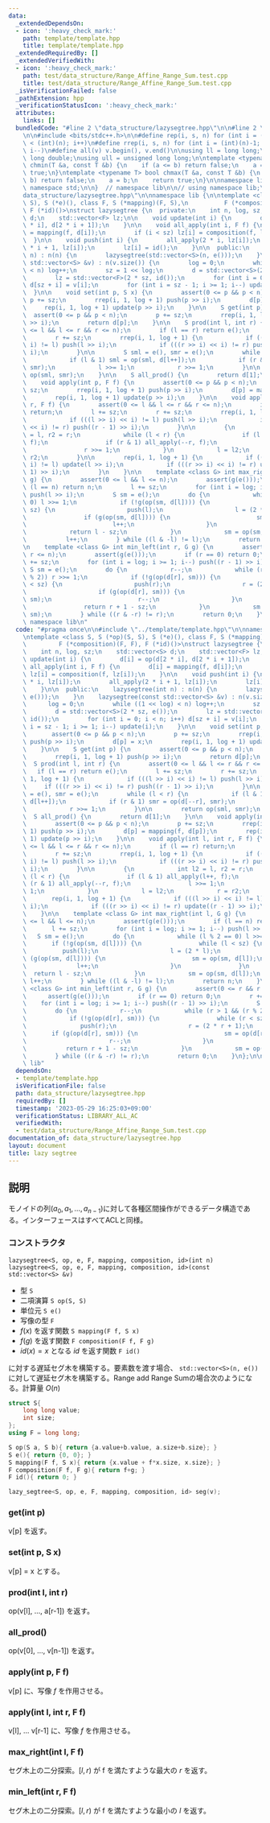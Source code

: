 ```yaml
---
data:
  _extendedDependsOn:
  - icon: ':heavy_check_mark:'
    path: template/template.hpp
    title: template/template.hpp
  _extendedRequiredBy: []
  _extendedVerifiedWith:
  - icon: ':heavy_check_mark:'
    path: test/data_structure/Range_Affine_Range_Sum.test.cpp
    title: test/data_structure/Range_Affine_Range_Sum.test.cpp
  _isVerificationFailed: false
  _pathExtension: hpp
  _verificationStatusIcon: ':heavy_check_mark:'
  attributes:
    links: []
  bundledCode: "#line 2 \"data_structure/lazysegtree.hpp\"\n\n#line 2 \"template/template.hpp\"\
    \n\n#include <bits/stdc++.h>\n\n#define rep(i, s, n) for (int i = (int)(s); i\
    \ < (int)(n); i++)\n#define rrep(i, s, n) for (int i = (int)(n)-1; i >= (int)(s);\
    \ i--)\n#define all(v) v.begin(), v.end()\n\nusing ll = long long;\nusing ld =\
    \ long double;\nusing ull = unsigned long long;\n\ntemplate <typename T> bool\
    \ chmin(T &a, const T &b) {\n    if (a <= b) return false;\n    a = b;\n    return\
    \ true;\n}\ntemplate <typename T> bool chmax(T &a, const T &b) {\n    if (a >=\
    \ b) return false;\n    a = b;\n    return true;\n}\n\nnamespace lib {\n\nusing\
    \ namespace std;\n\n}  // namespace lib\n\n// using namespace lib;\n#line 4 \"\
    data_structure/lazysegtree.hpp\"\n\nnamespace lib {\n\ntemplate <class S, S (*op)(S,\
    \ S), S (*e)(), class F, S (*mapping)(F, S),\n          F (*composition)(F, F),\
    \ F (*id)()>\nstruct lazysegtree {\n  private:\n    int n, log, sz;\n    std::vector<S>\
    \ d;\n    std::vector<F> lz;\n\n    void update(int i) {\n        d[i] = op(d[2\
    \ * i], d[2 * i + 1]);\n    }\n\n    void all_apply(int i, F f) {\n        d[i]\
    \ = mapping(f, d[i]);\n        if (i < sz) lz[i] = composition(f, lz[i]);\n  \
    \  }\n\n    void push(int i) {\n        all_apply(2 * i, lz[i]);\n        all_apply(2\
    \ * i + 1, lz[i]);\n        lz[i] = id();\n    }\n\n  public:\n    lazysegtree(int\
    \ n) : n(n) {\n        lazysegtree(std::vector<S>(n, e()));\n    }\n    lazysegtree(const\
    \ std::vector<S> &v) : n(v.size()) {\n        log = 0;\n        while ((1 << log)\
    \ < n) log++;\n        sz = 1 << log;\n        d = std::vector<S>(2 * sz, e());\n\
    \        lz = std::vector<F>(2 * sz, id());\n        for (int i = 0; i < n; i++)\
    \ d[sz + i] = v[i];\n        for (int i = sz - 1; i >= 1; i--) update(i);\n  \
    \  }\n\n    void set(int p, S x) {\n        assert(0 <= p && p < n);\n       \
    \ p += sz;\n        rrep(i, 1, log + 1) push(p >> i);\n        d[p] = x;\n   \
    \     rep(i, 1, log + 1) update(p >> i);\n    }\n\n    S get(int p) {\n      \
    \  assert(0 <= p && p < n);\n        p += sz;\n        rrep(i, 1, log + 1) push(p\
    \ >> i);\n        return d[p];\n    }\n\n    S prod(int l, int r) {\n        assert(0\
    \ <= l && l <= r && r <= n);\n        if (l == r) return e();\n        l += sz;\n\
    \        r += sz;\n        rrep(i, 1, log + 1) {\n            if (((l >> i) <<\
    \ i) != l) push(l >> i);\n            if (((r >> i) << i) != r) push((r - 1) >>\
    \ i);\n        }\n\n        S sml = e(), smr = e();\n        while (l < r) {\n\
    \            if (l & 1) sml = op(sml, d[l++]);\n            if (r & 1) smr = op(d[--r],\
    \ smr);\n            l >>= 1;\n            r >>= 1;\n        }\n\n        return\
    \ op(sml, smr);\n    }\n\n    S all_prod() {\n        return d[1];\n    }\n\n\
    \    void apply(int p, F f) {\n        assert(0 <= p && p < n);\n        p +=\
    \ sz;\n        rrep(i, 1, log + 1) push(p >> i);\n        d[p] = mapping(f, d[p]);\n\
    \        rep(i, 1, log + 1) update(p >> i);\n    }\n\n    void apply(int l, int\
    \ r, F f) {\n        assert(0 <= l && l <= r && r <= n);\n        if (l == r)\
    \ return;\n        l += sz;\n        r += sz;\n        rrep(i, 1, log + 1) {\n\
    \            if (((l >> i) << i) != l) push(l >> i);\n            if (((r >> i)\
    \ << i) != r) push((r - 1) >> i);\n        }\n\n        {\n            int l2\
    \ = l, r2 = r;\n            while (l < r) {\n                if (l & 1) all_apply(l++,\
    \ f);\n                if (r & 1) all_apply(--r, f);\n                l >>= 1;\n\
    \                r >>= 1;\n            }\n            l = l2;\n            r =\
    \ r2;\n        }\n\n        rep(i, 1, log + 1) {\n            if (((l >> i) <<\
    \ i) != l) update(l >> i);\n            if (((r >> i) << i) != r) update((r -\
    \ 1) >> i);\n        }\n    }\n\n    template <class G> int max_right(int l, G\
    \ g) {\n        assert(0 <= l && l <= n);\n        assert(g(e()));\n        if\
    \ (l == n) return n;\n        l += sz;\n        for (int i = log; i >= 1; i--)\
    \ push(l >> i);\n        S sm = e();\n        do {\n            while (l % 2 ==\
    \ 0) l >>= 1;\n            if (!g(op(sm, d[l]))) {\n                while (l <\
    \ sz) {\n                    push(l);\n                    l = (2 * l);\n    \
    \                if (g(op(sm, d[l]))) {\n                        sm = op(sm, d[l]);\n\
    \                        l++;\n                    }\n                }\n    \
    \            return l - sz;\n            }\n            sm = op(sm, d[l]);\n \
    \           l++;\n        } while ((l & -l) != l);\n        return n;\n    }\n\
    \n    template <class G> int min_left(int r, G g) {\n        assert(0 <= r &&\
    \ r <= n);\n        assert(g(e()));\n        if (r == 0) return 0;\n        r\
    \ += sz;\n        for (int i = log; i >= 1; i--) push((r - 1) >> i);\n       \
    \ S sm = e();\n        do {\n            r--;\n            while (r > 1 && (r\
    \ % 2)) r >>= 1;\n            if (!g(op(d[r], sm))) {\n                while (r\
    \ < sz) {\n                    push(r);\n                    r = (2 * r + 1);\n\
    \                    if (g(op(d[r], sm))) {\n                        sm = op(d[r],\
    \ sm);\n                        r--;\n                    }\n                }\n\
    \                return r + 1 - sz;\n            }\n            sm = op(d[r],\
    \ sm);\n        } while ((r & -r) != r);\n        return 0;\n    }\n};\n\n}  //\
    \ namespace lib\n"
  code: "#pragma once\n\n#include \"../template/template.hpp\"\n\nnamespace lib {\n\
    \ntemplate <class S, S (*op)(S, S), S (*e)(), class F, S (*mapping)(F, S),\n \
    \         F (*composition)(F, F), F (*id)()>\nstruct lazysegtree {\n  private:\n\
    \    int n, log, sz;\n    std::vector<S> d;\n    std::vector<F> lz;\n\n    void\
    \ update(int i) {\n        d[i] = op(d[2 * i], d[2 * i + 1]);\n    }\n\n    void\
    \ all_apply(int i, F f) {\n        d[i] = mapping(f, d[i]);\n        if (i < sz)\
    \ lz[i] = composition(f, lz[i]);\n    }\n\n    void push(int i) {\n        all_apply(2\
    \ * i, lz[i]);\n        all_apply(2 * i + 1, lz[i]);\n        lz[i] = id();\n\
    \    }\n\n  public:\n    lazysegtree(int n) : n(n) {\n        lazysegtree(std::vector<S>(n,\
    \ e()));\n    }\n    lazysegtree(const std::vector<S> &v) : n(v.size()) {\n  \
    \      log = 0;\n        while ((1 << log) < n) log++;\n        sz = 1 << log;\n\
    \        d = std::vector<S>(2 * sz, e());\n        lz = std::vector<F>(2 * sz,\
    \ id());\n        for (int i = 0; i < n; i++) d[sz + i] = v[i];\n        for (int\
    \ i = sz - 1; i >= 1; i--) update(i);\n    }\n\n    void set(int p, S x) {\n \
    \       assert(0 <= p && p < n);\n        p += sz;\n        rrep(i, 1, log + 1)\
    \ push(p >> i);\n        d[p] = x;\n        rep(i, 1, log + 1) update(p >> i);\n\
    \    }\n\n    S get(int p) {\n        assert(0 <= p && p < n);\n        p += sz;\n\
    \        rrep(i, 1, log + 1) push(p >> i);\n        return d[p];\n    }\n\n  \
    \  S prod(int l, int r) {\n        assert(0 <= l && l <= r && r <= n);\n     \
    \   if (l == r) return e();\n        l += sz;\n        r += sz;\n        rrep(i,\
    \ 1, log + 1) {\n            if (((l >> i) << i) != l) push(l >> i);\n       \
    \     if (((r >> i) << i) != r) push((r - 1) >> i);\n        }\n\n        S sml\
    \ = e(), smr = e();\n        while (l < r) {\n            if (l & 1) sml = op(sml,\
    \ d[l++]);\n            if (r & 1) smr = op(d[--r], smr);\n            l >>= 1;\n\
    \            r >>= 1;\n        }\n\n        return op(sml, smr);\n    }\n\n  \
    \  S all_prod() {\n        return d[1];\n    }\n\n    void apply(int p, F f) {\n\
    \        assert(0 <= p && p < n);\n        p += sz;\n        rrep(i, 1, log +\
    \ 1) push(p >> i);\n        d[p] = mapping(f, d[p]);\n        rep(i, 1, log +\
    \ 1) update(p >> i);\n    }\n\n    void apply(int l, int r, F f) {\n        assert(0\
    \ <= l && l <= r && r <= n);\n        if (l == r) return;\n        l += sz;\n\
    \        r += sz;\n        rrep(i, 1, log + 1) {\n            if (((l >> i) <<\
    \ i) != l) push(l >> i);\n            if (((r >> i) << i) != r) push((r - 1) >>\
    \ i);\n        }\n\n        {\n            int l2 = l, r2 = r;\n            while\
    \ (l < r) {\n                if (l & 1) all_apply(l++, f);\n                if\
    \ (r & 1) all_apply(--r, f);\n                l >>= 1;\n                r >>=\
    \ 1;\n            }\n            l = l2;\n            r = r2;\n        }\n\n \
    \       rep(i, 1, log + 1) {\n            if (((l >> i) << i) != l) update(l >>\
    \ i);\n            if (((r >> i) << i) != r) update((r - 1) >> i);\n        }\n\
    \    }\n\n    template <class G> int max_right(int l, G g) {\n        assert(0\
    \ <= l && l <= n);\n        assert(g(e()));\n        if (l == n) return n;\n \
    \       l += sz;\n        for (int i = log; i >= 1; i--) push(l >> i);\n     \
    \   S sm = e();\n        do {\n            while (l % 2 == 0) l >>= 1;\n     \
    \       if (!g(op(sm, d[l]))) {\n                while (l < sz) {\n          \
    \          push(l);\n                    l = (2 * l);\n                    if\
    \ (g(op(sm, d[l]))) {\n                        sm = op(sm, d[l]);\n          \
    \              l++;\n                    }\n                }\n              \
    \  return l - sz;\n            }\n            sm = op(sm, d[l]);\n           \
    \ l++;\n        } while ((l & -l) != l);\n        return n;\n    }\n\n    template\
    \ <class G> int min_left(int r, G g) {\n        assert(0 <= r && r <= n);\n  \
    \      assert(g(e()));\n        if (r == 0) return 0;\n        r += sz;\n    \
    \    for (int i = log; i >= 1; i--) push((r - 1) >> i);\n        S sm = e();\n\
    \        do {\n            r--;\n            while (r > 1 && (r % 2)) r >>= 1;\n\
    \            if (!g(op(d[r], sm))) {\n                while (r < sz) {\n     \
    \               push(r);\n                    r = (2 * r + 1);\n             \
    \       if (g(op(d[r], sm))) {\n                        sm = op(d[r], sm);\n \
    \                       r--;\n                    }\n                }\n     \
    \           return r + 1 - sz;\n            }\n            sm = op(d[r], sm);\n\
    \        } while ((r & -r) != r);\n        return 0;\n    }\n};\n\n}  // namespace\
    \ lib"
  dependsOn:
  - template/template.hpp
  isVerificationFile: false
  path: data_structure/lazysegtree.hpp
  requiredBy: []
  timestamp: '2023-05-29 16:25:03+09:00'
  verificationStatus: LIBRARY_ALL_AC
  verifiedWith:
  - test/data_structure/Range_Affine_Range_Sum.test.cpp
documentation_of: data_structure/lazysegtree.hpp
layout: document
title: lazy segtree
---
```


## 説明

モノイドの列$(a_0,a_1,\dots,a_{n-1})$に対して各種区間操作ができるデータ構造である。インターフェースはすべてACLと同様。

### コンストラクタ

`lazysegtree<S, op, e, F, mapping, composition, id>(int n)`
`lazysegtree<S, op, e, F, mapping, composition, id>(const std::vector<S> &v)`

-   型 `S`
-   二項演算 `S op(S, S)`
-   単位元 `S e()`
-   写像の型 `F`
-   $f(x)$ を返す関数 `S mapping(F f, S x)`
-   $f(g)$ を返す関数 `F composition(F f, F g)`
-   $id(x) = x$ となる $id$ を返す関数 `F id()`

に対する遅延セグ木を構築する。要素数を渡す場合、 `std::vector<S>(n, e())` に対して遅延セグ木を構築する。Range add Range Sumの場合次のようになる。計算量 $O(n)$

```cpp
struct S{
    long long value;
    int size;
};
using F = long long;

S op(S a, S b){ return {a.value+b.value, a.size+b.size}; }
S e(){ return {0, 0}; }
S mapping(F f, S x){ return {x.value + f*x.size, x.size}; }
F composition(F f, F g){ return f+g; }
F id(){ return 0; }

lazy_segtree<S, op, e, F, mapping, composition, id> seg(v);
```

### get(int p)

v[p] を返す。

### set(int p, S x)

v[p] = x とする。

### prod(int l, int r)

op(v[l], ..., a[r-1]) を返す。

### all_prod()

op(v[0], ..., v[n-1]) を返す。

### apply(int p, F f)

v[p] に、写像 $f$ を作用させる。

### apply(int l, int r, F f)

v[l], ... v[r-1] に、写像 $f$ を作用させる。

### max_right(int l, F f)

セグ木上の二分探索。$[l, r)$ が f を満たすような最大の $r$ を返す。

### min_left(int r, F f)

セグ木上の二分探索。$[l, r)$ が f を満たすような最小の $l$ を返す。
